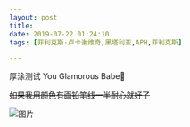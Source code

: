 ```yaml
---
layout: post
title: 
date: 2019-07-22 01:24:10
tags: [菲利克斯·卢卡谢维奇,黑塔利亚,APH,菲利克斯]

---
```

厚涂测试 You Glamorous Babe💖

<span style="text-decoration:line-through;">如果我用颜色有画铅笔线一半耐心就好了</span>


![图片](./img/ang4SjhuSGNnSFlCYjVWRHNidVBmR3FvOC81YW5ZK0s4ZFFDTHV5NmszclcwN1lxU25mL0xBPT0.jpg)

